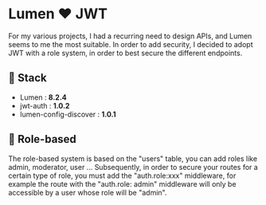 # Lumen ❤️ JWT

For my various projects, I had a recurring need to design APIs, and Lumen seems to me the most suitable.
In order to add security, I decided to adopt JWT with a role system, in order to best secure the different endpoints.

## 🚀 Stack

-   Lumen : **8.2.4**
-   jwt-auth : **1.0.2**
-   lumen-config-discover : **1.0.1**

## 👥 Role-based

The role-based system is based on the "users" table, you can add roles like admin, moderator, user ...
Subsequently, in order to secure your routes for a certain type of role, you must add the "auth.role:xxx" middleware, for example the route with the "auth.role: admin" middleware will only be accessible by a user whose role will be "admin".
